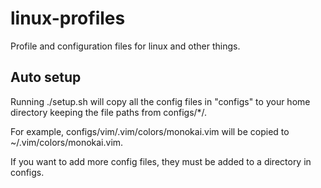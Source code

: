 # linux-profiles
Profile and configuration files for linux and other things.

## Auto setup
Running ./setup.sh will copy all the config files in "configs" to your home directory keeping the file paths from configs/\*/. 

For example, configs/vim/.vim/colors/monokai.vim will be copied to ~/.vim/colors/monokai.vim.

If you want to add more config files, they must be added to a directory in configs.
